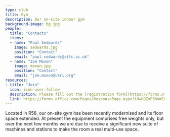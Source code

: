 ```yaml
---
type: club
title: Gym
description: Our on-site indoor gym
background-image: bg.jpg
people:
  title: "Contacts"
  items:
  - name: "Paul Sedwards"
    image: sedwards.jpg
    position: "Contact"
    email: "paul.sedwards@stfc.ac.uk"
  - name: "Joe Moxon"
    image: moxon.jpg
    position: "Contact"
    email: "joe.moxon@ukri.org"
resources:
- title: "Join"
  icon: icon-user-follow
  description: Please fill out the [registration form](https://forms.office.com/Pages/ResponsePage.aspx?id=HDZmP36oWEGPYZnoLbPKyH83nh8ZbexGvWwWS_bVVP9URUlSOUcxSklET0ZXWjBZSUVGN1BMVk5TWSQlQCN0PWcu) to begin the process of joining the club. All new members will be required to undergo some level of induction session before using the equipment. For informal enquiries contact one of the representatives listed above.
  link: https://forms.office.com/Pages/ResponsePage.aspx?id=HDZmP36oWEGPYZnoLbPKyH83nh8ZbexGvWwWS_bVVP9URUlSOUcxSklET0ZXWjBZSUVGN1BMVk5TWSQlQCN0PWcu
---
```


Located in R58, our on-site gym has been recently modernised and its floor space extended. At present the equipment comprises free weights only, but over the next few months we are due to receive a significant new suite of machines and stations to make the room a real multi-use space.
